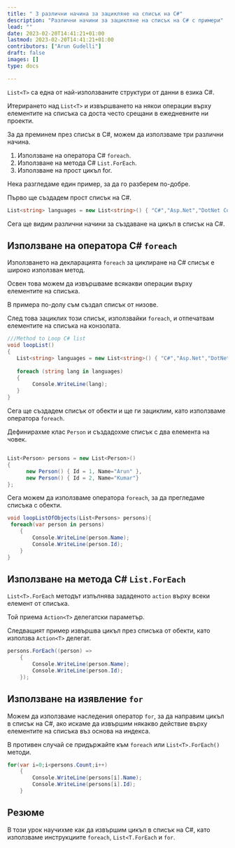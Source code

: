 ```yaml
---
title: " 3 различни начина за зацикляне на списък на C#"
description: "Различни начини за зацикляне на списък на C# с примери"
lead: ""
date: 2023-02-20T14:41:21+01:00
lastmod: 2023-02-20T14:41:21+01:00
contributors: ["Arun Gudelli"]
draft: false
images: []
type: docs

---
```


`List<T>` са една от най-използваните структури от данни в езика C#. 

Итерирането над `List<T>` и извършването на някои операции върху елементите на списъка са доста често срещани в ежедневните ни проекти.

За да преминем през списък в C#, можем да използваме три различни начина.

1. Използване на оператора C# `foreach`.
2. Използване на метода C# `List.ForEach`.
3. Използване на прост цикъл for.

Нека разгледаме един пример, за да го разберем по-добре. 

Първо ще създадем прост списък на C#.

```csharp
List<string> languages = new List<string>() { "C#","Asp.Net","DotNet Core"};

```

Сега ще видим различни начини за създаване на цикъл в списък на C#.

## Използване на оператора C# `foreach` 

Използването на декларацията `foreach` за циклиране на C# списък е широко използван метод.

Освен това можем да извършваме всякакви операции върху елементите на списъка.

В примера по-долу съм създал списък от низове.

След това зациклих този списък, използвайки `foreach`, и отпечатвам елементите на списъка на конзолата.

```csharp
///Method to Loop C# list
void loopList()
{
   List<string> languages = new List<string>() { "C#","Asp.Net","DotNet Core"};
   
   foreach (string lang in languages)
   {
        Console.WriteLine(lang);
   }
}
```

Сега ще създадем списък от обекти и ще ги зациклим, като използваме оператора `foreach`.

Дефинирахме клас `Person` и създадохме списък с два елемента на човек.

```csharp

List<Person> persons = new List<Person>() 
{ 
      new Person() { Id = 1, Name="Arun" },
      new Person() { Id = 2, Name="Kumar"} 
};
```

Сега можем да използваме оператора `foreach`, за да прегледаме списъка с обекти.

```csharp
void loopListOfObjects(List<Persons> persons){
 foreach(var person in persons)
    {
        Console.WriteLine(person.Name);            
        Console.WriteLine(person.Id);
    }
}
```

## Използване на метода C# `List.ForEach` 

`List<T>.ForEach` методът изпълнява зададеното `action` върху всеки елемент от списъка.

Той приема `Action<T>` делегатски параметър. 

Следващият пример извършва цикъл през списъка от обекти, като използва `Action<T>` делегат.

```csharp
persons.ForEach((person) =>
    {
        Console.WriteLine(person.Name);
        Console.WriteLine(person.Id);
    });
```

## Използване на изявление `for` 

Можем да използваме наследения оператор `for`, за да направим цикъл в списък на C#, ако искаме да извършим някакво действие върху елементите на списъка въз основа на индекса. 

В противен случай се придържайте към `foreach` или `List<T>.ForEach()` методи.

```csharp
for(var i=0;i<persons.Count;i++)
    {
        Console.WriteLine(persons[i].Name);
        Console.WriteLine(persons[i].Id);
    }
```

## Резюме

В този урок научихме как да извършим цикъл в списък на C#, като използваме инструкциите `foreach`, `List<T.ForEach` и `for`.










